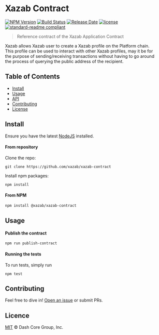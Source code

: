 # Xazab Contract

[![NPM Version](https://img.shields.io/npm/v/@xazab/xazab-contract)](https://www.npmjs.com/package/@xazab/xazab-contract)
[![Build Status](https://travis-ci.com/xazab/xazab-contract.svg?branch=master)](https://travis-ci.com/xazab/xazab-contract)
[![Release Date](https://img.shields.io/github/release-date/xazab/xazab-contract)](https://github.com/xazab/xazab-contract/releases/latest)
[![license](https://img.shields.io/github/license/xazab/xazab-contract.svg)](LICENSE)
[![standard-readme compliant](https://img.shields.io/badge/readme%20style-standard-brightgreen)](https://github.com/RichardLitt/standard-readme)

> Reference contract of the Xazab Application Contract 

Xazab allows Xazab user to create a Xazab profile on the Platform chain.   
This profile can be used to interact with other Xazab profiles, may it be for the purpose of sending/receiving transactions without having to go around the process of querying the public address of the recipient.  

## Table of Contents
- [Install](#install)
- [Usage](#usage)
- [API](#api)
- [Contributing](#contributing)
- [License](#license)

## Install

Ensure you have the latest [NodeJS](https://nodejs.org/en/download/) installed.

#### From repository

Clone the repo:

```shell
git clone https://github.com/xazab/xazab-contract
```

Install npm packages:

```shell
npm install
```

#### From NPM

```sh
npm install @xazab/xazab-contract
```

## Usage


#### Publish the contract 

```shell
npm run publish-contract
```

#### Running the tests

To run tests, simply run

```shell
npm test
```

## Contributing

Feel free to dive in! [Open an issue](https://github.com/xazab/xazab-contract/issues/new/choose) or submit PRs.

## Licence

[MIT](LICENCE) © Dash Core Group, Inc.
